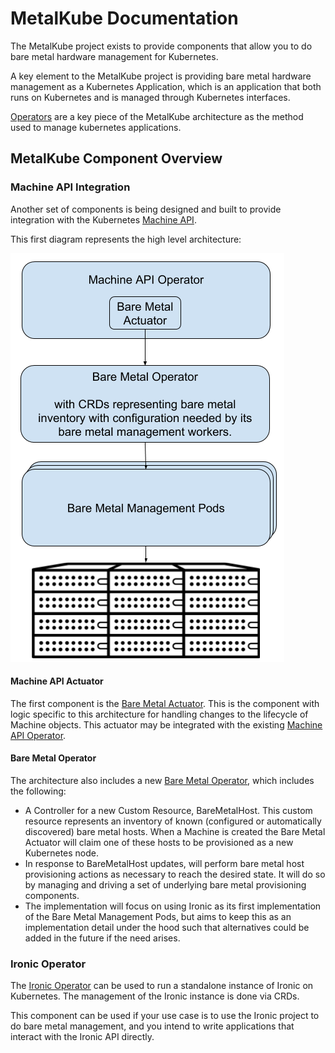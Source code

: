 # MetalKube Documentation

The MetalKube project exists to provide components that allow you to do bare
metal hardware management for Kubernetes.

A key element to the MetalKube project is providing bare metal hardware
management as a Kubernetes Application, which is an application that both runs
on Kubernetes and is managed through Kubernetes interfaces.

[Operators](https://github.com/operator-framework/operator-sdk) are a key piece
of the MetalKube architecture as the method used to manage kubernetes
applications.

## MetalKube Component Overview

### Machine API Integration

Another set of components is being designed and built to provide integration
with the Kubernetes [Machine
API](https://github.com/kubernetes-sigs/cluster-api).

This first diagram represents the high level architecture:

![High Level Architecture](images/high-level-arch.png)

#### Machine API Actuator

The first component is the [Bare Metal
Actuator](https://github.com/metalkube/cluster-api-provider-bare-metal).  This
is the component with logic specific to this architecture for handling changes
to the lifecycle of Machine objects.  This actuator may be integrated with the
existing [Machine API
Operator](https://github.com/openshift/machine-api-operator).

#### Bare Metal Operator

The architecture also includes a new [Bare Metal
Operator](https://github.com/metalkube/bare-metal-operator), which includes the
following:

* A Controller for a new Custom Resource, BareMetalHost.  This custom resource
  represents an inventory of known (configured or automatically discovered)
  bare metal hosts.  When a Machine is created the Bare Metal Actuator will
  claim one of these hosts to be provisioned as a new Kubernetes node.
* In response to BareMetalHost updates, will perform bare metal host
  provisioning actions as necessary to reach the desired state.  It will do so
  by managing and driving a set of underlying bare metal provisioning
  components.
* The implementation will focus on using Ironic as its first implementation of
  the Bare Metal Management Pods, but aims to keep this as an implementation
  detail under the hood such that alternatives could be added in the future if
  the need arises.

### Ironic Operator

The [Ironic Operator](https://github.com/metalkube/ironic-operator) can be used
to run a standalone instance of Ironic on Kubernetes.  The management of the
Ironic instance is done via CRDs.

This component can be used if your use case is to use the Ironic project to do
bare metal management, and you intend to write applications that interact with
the Ironic API directly.
